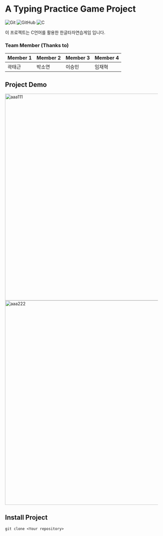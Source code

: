 # A Typing Practice Game Project

![Git](https://img.shields.io/badge/git-%23F05033.svg?style=for-the-badge&logo=git&logoColor=white)
![GitHub](https://img.shields.io/badge/github-%23121011.svg?style=for-the-badge&logo=github&logoColor=white)
![C](https://img.shields.io/badge/c-%2300599C.svg?style=for-the-badge&logo=c&logoColor=white)

이 프로젝트는 C언어를 활용한 한글타자연습게임 입니다.

### Team Member (Thanks to)
|Member 1|Member 2|Member 3|Member 4|
|---|---|---|---|
|곽태근|박소연|이승민|임재혁|

## Project Demo
<img width="681" alt="aaa111" src="https://github.com/rhkr8521/Advanced_Computer_Programming_Project_1/assets/12209059/33c65c76-c461-459b-924a-e6339ff8b691">
<img width="673" alt="aaa222" src="https://github.com/rhkr8521/Advanced_Computer_Programming_Project_1/assets/12209059/400dd583-f199-4500-b1a2-3d7b6451639b">

## Install Project
    git clone <Your repository>
